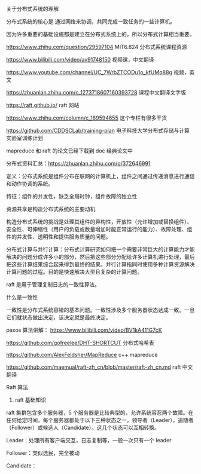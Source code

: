 关于分布式系统的理解

分布式系统的核心是 通过网络来协调，共同完成一致任务的一些计算机。

因为许多重要的基础设施都是建立在分布式系统上的，所以分布式计算相当重要。

https://www.zhihu.com/question/29597104  MIT6.824 分布式系统课程资源

https://www.bilibili.com/video/av91748150 视频课，中文翻译

https://www.youtube.com/channel/UC_7WrbZTCODu1o_kfUMq88g 视频，英文

https://zhuanlan.zhihu.com/c_1273718607160393728 课程中文翻译文字版

https://raft.github.io/ raft 网站

https://www.zhihu.com/column/c_189594655 这个专栏有很多干货

https://github.com/CDDSCLab/training-plan 电子科技大学分布式存储与计算实验室训练计划

mapreduce 和 raft 的论文已经下载到 doc 经典论文中

分布式资料汇总：https://zhuanlan.zhihu.com/p/372646991

定义：分布式系统是组件分布在联网的计算机上，组件之间通过传递消息进行通信和动作协调的系统。

特征：组件的并发性，缺乏全局时钟，组件故障的独立性

资源共享是构造分布式系统的主要动机

构造分布式系统的挑战是处理其组件的异构性，开放性（允许增加或替换组件）、安全性、可伸缩性（用户的负载或数量增加时能正常运行的能力）、故障处理、组件的并发性、透明性和提供服务质量的问题。

分布式计算与并行计算：分布式计算研究如何把一个需要非常巨大的计算能力才能解决的问题分成许多小的部分，然后把这些部分分配给许多计算机进行处理，最后把这些计算结果综合起来得到最终的结果。并行计算指同时使用多种计算资源解决计算问题的过程。目的是快速解决大型且复杂的计算问题。



raft 是用于管理复制日志的一致性算法。

什么是一致性

一致性是分布式系统容错的基本问题。一致性涉及多个服务器状态达成一致。一旦它们就状态做出决定，该决定就是最终决定。



paxos 算法讲解： https://www.bilibili.com/video/BV1kA411G7cK



https://github.com/gofreelee/DHT-SHORTCUT 分布式哈希表

https://github.com/AlexFeldsher/MapReduce c++ mapreduce

https://github.com/maemual/raft-zh_cn/blob/master/raft-zh_cn.md raft 中文翻译



Raft 算法

1.  raft 基础知识

raft 集群包含多个服务器，5 个服务器是比较典型的，允许系统容忍两个故障。在任何给定时间，每个服务器都处于以下三种状态之一，领导者（Leader），追随者（Follower）或候选人（Candidate）。这几个状态可以互相转换。

Leader：处理所有客户端交互，日志复制等，一般一次只有一个 leader

Follower：类似选民，完全被动

Candidate：
